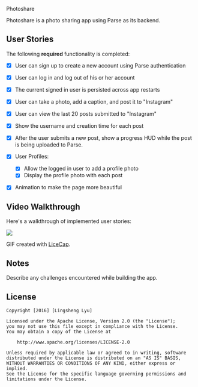 Photoshare

Photoshare is a photo sharing app using Parse as its backend.

## User Stories

The following **required** functionality is completed:

- [x] User can sign up to create a new account using Parse authentication
- [x] User can log in and log out of his or her account
- [x] The current signed in user is persisted across app restarts
- [x] User can take a photo, add a caption, and post it to "Instagram"
- [x] User can view the last 20 posts submitted to "Instagram"

- [x] Show the username and creation time for each post
- [x] After the user submits a new post, show a progress HUD while the post is being uploaded to Parse.
- [x] User Profiles:
   - [x] Allow the logged in user to add a profile photo
   - [x] Display the profile photo with each post

- [x] Animation to make the page more beautiful

## Video Walkthrough 

Here's a walkthrough of implemented user stories:


![](https://github.com/lvlingsheng/Photoshare/blob/master/instagram.gif)

GIF created with [LiceCap](http://www.cockos.com/licecap/).

## Notes

Describe any challenges encountered while building the app.

## License

    Copyright [2016] [Lingsheng Lyu]

    Licensed under the Apache License, Version 2.0 (the "License");
    you may not use this file except in compliance with the License.
    You may obtain a copy of the License at

        http://www.apache.org/licenses/LICENSE-2.0

    Unless required by applicable law or agreed to in writing, software
    distributed under the License is distributed on an "AS IS" BASIS,
    WITHOUT WARRANTIES OR CONDITIONS OF ANY KIND, either express or implied.
    See the License for the specific language governing permissions and
    limitations under the License.

